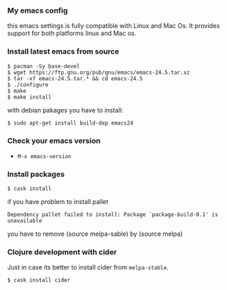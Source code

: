 ### My emacs config

this emacs settings is fully compatible with Linux and Mac Os. It provides support for both platforms linux and Mac os.

### Install latest emacs from source

```
$ pacman -Sy base-devel
$ wget https://ftp.gnu.org/pub/gnu/emacs/emacs-24.5.tar.xz
$ tar -xf emacs-24.5.tar.* && cd emacs-24.5
$ ./configure
$ make
$ make install
```

with debian pakages you have to install:
```
$ sudo apt-get install build-dep emacs24
```

### Check your emacs version

* `M-x emacs-version`

### Install packages

`$ cask install`

if you have problem to install pallet

```
Dependency pallet failed to install: Package `package-build-0.1' is unavailable
```

you have to remove (source melpa-sable) by (source melpa)

### Clojure development with cider

Just in case its better to install cider from `melpa-stable`.

`$ cask install cider`



